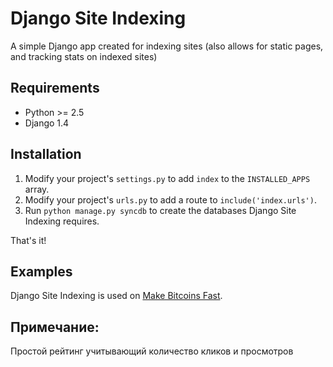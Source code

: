 Django Site Indexing
====================

A simple Django app created for indexing sites (also allows for static pages, and tracking stats on indexed sites)

Requirements
------------
* Python >= 2.5
* Django 1.4

Installation
------------
1. Modify your project's `settings.py` to add `index` to the `INSTALLED_APPS` array.
2. Modify your project's `urls.py` to add a route to `include('index.urls')`.
3. Run `python manage.py syncdb` to create the databases Django Site Indexing requires.

That's it!

Examples
--------
Django Site Indexing is used on [Make Bitcoins Fast](http://www.makebitcoinsfast.com/).

Примечание:
----------
Простой рейтинг учитывающий количество кликов и просмотров
